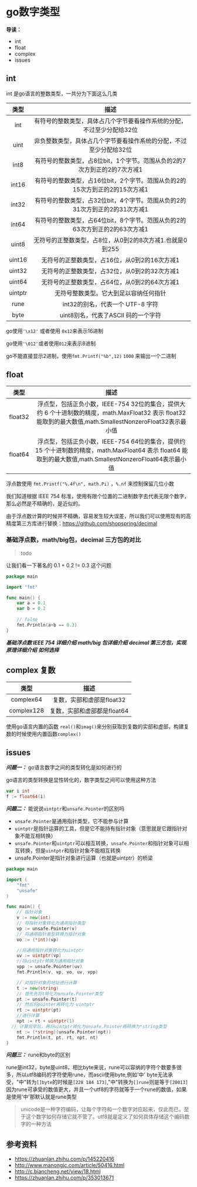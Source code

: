 # go数字类型
**导读：**
- int
- float
- complex
- issues

## int

int 是go语言的整数类型，一共分为下面这么几类

|类型|描述|
|:---:|:---:|
|int|有符号的整数类型，具体占几个字节要看操作系统的分配，不过至少分配给32位|
|uint|非负整数类型，具体占几个字节要看操作系统的分配，不过至少分配给32位|
|int8|有符号的整数类型，占8位bit，1个字节。范围从负的2的7次方到正的2的7次方减1|
|int16|有符号的整数类型，占16位bit，2个字节。范围从负的2的15次方到正的2的15次方减1|
|int32|有符号的整数类型，占32位bit，4个字节。范围从负的2的31次方到正的2的31次方减1|
|int64|有符号的整数类型，占64位bit，8个字节。范围从负的2的63次方到正的2的63次方减1|
|uint8|无符号的正整数类型，占8位，从0到2的8次方减1.也就是0到255|
|uint16|无符号的正整数类型，占16位，从0到2的16次方减1|
|uint32|无符号的正整数类型，占32位，从0到2的32次方减1|
|uint64|无符号的正整数类型，占64位，从0到2的64次方减1|
|uintptr|无符号整数类型。它大到足以容纳任何指针|
|rune|int32的别名，代表一个 UTF-8 字符|
|byte|uint8别名，代表了ASCII 码的一个字符|

go使用`'\x12'` 或者使用 `0x12`来表示16进制

go使用`'\012'`或者使用`012`来表示8进制

go不能直接显示2进制，使用`fmt.Printf("%b",12)` `1000` 来输出一个二进制
## float
|类型|描述|
|:---:|:---:|
|float32|浮点型，包括正负小数，IEEE-754 32位的集合，提供大约 6 个十进制数的精度，math.MaxFloat32 表示 float32 能取到的最大数值,math.SmallestNonzeroFloat32表示最小值|
|float64|浮点型，包括正负小数，IEEE-754 64位的集合，提供约 15 个十进制数的精度，math.MaxFloat64 表示 float64 能取到的最大数值,math.SmallestNonzeroFloat64表示最小值|

浮点数使用 `fmt.Printf("%.4f\n", math.Pi)` ，`%.nf` 来控制保留几位小数

我们知道根据 IEEE 754 标准，使用有限个位置的二进制数字去代表无限个数字，那么必然是不精确的，是近似的。

由于浮点数计算的时候并不精确，容易发生较大误差，所以我们可以使用现有的高精度第三方库进行替换：https://github.com/shopspring/decimal

### 基础浮点数，math/big包，decimal 三方包的对比
> todo

让我们看一下著名的 0.1 + 0.2 != 0.3 这个问题
```go
package main

import "fmt"

func main() {
	var a = 0.1
	var b = 0.2
	
	// false
	fmt.Println(a+b == 0.3)
}
``` 

***基础浮点数 IEEE 754 详细介绍***
***math/big 包详细介绍***
***decimal 第三方包，实现原理详细介绍***
***如何选择***

## complex 复数
|类型|描述|
|:---:|:---:|
|complex64|复数，实部和虚部是float32|
|complex128|复数，实部和虚部都是float64|

使用go语言内置的函数 `real()`和`imag()`来分别获取到复数的实部和虚部，构建复数的时候使用内置函数`complex()`
## issues
***问题一：*** go语言数字之间的类型转化是如何进行的

go语言的类型转换是显性转化的，数字类型之间可以使用这种方法
```go
var i int
f := float64(i)
```
***问题二：*** 能说说`uintptr`和`unsafe.Pointer`的区别吗

- `unsafe.Pointer`是通用指针类型，它不能参与计算
- `uintptr`是指针运算的工具，但是它不能持有指针对象（意思就是它跟指针对象不能互相转换）
- `unsafe.Pointer`和`uintptr`可以相互转换，`unsafe.Pointer`和指针对象可以相互转换，但是`uintptr`和指针对象不能相互转换
- unsafe.Pointer是指针对象进行运算（也就是uintptr）的桥梁

```go
package main

import (
	"fmt"
	"unsafe"
)

func main() {
	// 指针对象
	v := new(int)
	// 将指针对象转化为通用指针类型
	vp := unsafe.Pointer(v)
	// 将通用指针类型转换为指针对象
	vo := (*int)(vp)

	//将通用指针对象转化为uintptr
	uv := uintptr(vp)
	//将uintptr转换为通用指针对象
	vpp := unsafe.Pointer(uv)
	fmt.Println(v, vp, vo, uv, vpp)

	// 对指针对象的地址进行计算
	t := new(string)
	// 首先先将t转化为unsafe.Pointer类型
	pt := unsafe.Pointer(t)
	// 然后将pointer再转化为 uintptr
	rt := uintptr(pt)
	//进行计算
	npt := rt + uintptr(1)
  // 计算完毕后，再将uintptr转化为unsafe.Pointer再转换为*string类型
	nt := (*string)(unsafe.Pointer(npt))
	fmt.Println(t, pt, rt, npt, nt)
}

```

***问题三：*** rune和byte的区别

rune是int32，byte是uint8，相比byte来说，rune可以容纳的字符个数要多很多，所以utf8编码的字符使用rune，而ascii使用byte,例如'中' byte无法承受，"中"转为`[]byte`的时候是`[228 184 173]`,"中"转换为`[]rune`则是等于`[20013]`因为rune可承受的数值更大，并且一个utf8的字符就等于一个rune的数值，如果是使用'中'那默认就是rune类型

> unicode是一种字符编码，让每个字符和一个数字对应起来，仅此而已，至于这个数字如何存储它就不管了。utf8就是定义了如何具体存储这个编码数字的一种方法

## 参考资料
- https://zhuanlan.zhihu.com/p/145220416
- http://www.manongjc.com/article/50416.html
- http://c.biancheng.net/view/18.html
- https://zhuanlan.zhihu.com/p/353013671
